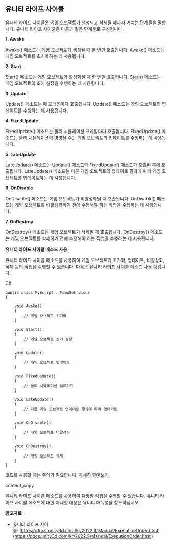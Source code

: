 ##   유니티 라이프 사이클

유니티 라이프 사이클은 게임 오브젝트가 생성되고 삭제될 때까지 거치는 단계들을 말합니다. 유니티 라이프 사이클은 다음과 같은 단계들로 구성됩니다.

**1. Awake**

Awake() 메소드는 게임 오브젝트가 생성될 때 한 번만 호출됩니다. Awake() 메소드는 게임 오브젝트를 초기화하는 데 사용됩니다.

**2. Start**

Start() 메소드는 게임 오브젝트가 활성화될 때 한 번만 호출됩니다. Start() 메소드는 게임 오브젝트의 초기 설정을 수행하는 데 사용됩니다.

**3. Update**

Update() 메소드는 매 프레임마다 호출됩니다. Update() 메소드는 게임 오브젝트의 업데이트를 수행하는 데 사용됩니다.

**4. FixedUpdate**

FixedUpdate() 메소드는 물리 시뮬레이션 프레임마다 호출됩니다. FixedUpdate() 메소드는 물리 시뮬레이션에 영향을 주는 게임 오브젝트의 업데이트를 수행하는 데 사용됩니다.

**5. LateUpdate**

LateUpdate() 메소드는 Update() 메소드와 FixedUpdate() 메소드가 호출된 후에 호출됩니다. LateUpdate() 메소드는 다른 게임 오브젝트의 업데이트 결과에 따라 게임 오브젝트를 업데이트하는 데 사용됩니다.

**6. OnDisable**

OnDisable() 메소드는 게임 오브젝트가 비활성화될 때 호출됩니다. OnDisable() 메소드는 게임 오브젝트를 비활성화하기 전에 수행해야 하는 작업을 수행하는 데 사용됩니다.

**7. OnDestroy**

OnDestroy() 메소드는 게임 오브젝트가 삭제될 때 호출됩니다. OnDestroy() 메소드는 게임 오브젝트를 삭제하기 전에 수행해야 하는 작업을 수행하는 데 사용됩니다.

**유니티 라이프 사이클 메소드 사용**

유니티 라이프 사이클 메소드를 사용하여 게임 오브젝트의 초기화, 업데이트, 비활성화, 삭제 등의 작업을 수행할 수 있습니다. 다음은 유니티 라이프 사이클 메소드 사용 예입니다.

C#

```
public class MyScript : MonoBehaviour
{

    void Awake()
    {
        // 게임 오브젝트 초기화
    }

    void Start()
    {
        // 게임 오브젝트 초기 설정
    }

    void Update()
    {
        // 게임 오브젝트 업데이트
    }

    void FixedUpdate()
    {
        // 물리 시뮬레이션 업데이트
    }

    void LateUpdate()
    {
        // 다른 게임 오브젝트 업데이트 결과에 따라 업데이트
    }

    void OnDisable()
    {
        // 게임 오브젝트 비활성화
    }

    void OnDestroy()
    {
        // 게임 오브젝트 삭제
    }
}
```

코드를 사용할 때는 주의가 필요합니다. [자세히 알아보기](https://bard.google.com/faq#coding)

content_copy

유니티 라이프 사이클 메소드를 사용하여 다양한 작업을 수행할 수 있습니다. 유니티 라이프 사이클 메소드에 대한 자세한 내용은 유니티 매뉴얼을 참조하십시오.

**참고자료**

- 유니티 라이프 사이클: [https://docs.unity3d.com/kr/2022.3/Manual/ExecutionOrder.html](https://docs.unity3d.com/kr/2022.3/Manual/ExecutionOrder.html)